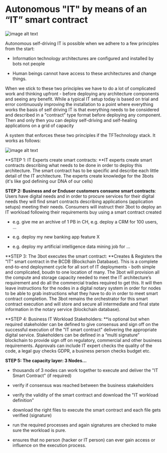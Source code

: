 # Autonomous "IT" by means of an “IT” smart contract

![image alt text](../img/autonomous-it-1.png)

Autonomous self-driving IT is possible when we adhere to a few principles from the start:

* Information technology architectures are configured and installed by bots not people

* Human beings cannot have access to these architectures and change things.

When we stick to these two principles we have to do a lot of complicated work and thinking upfront - before deploying any architecture components and seeing any benefit.  While a typical IT setup today is based on trial and error continuously improving the installation to a point where everything works the basis of self driving IT is that everything needs to be considered and described in a "contract" type format before deploying any component.  Then and only then you can deploy self-driving and self-healing applications on a grid of capacity

A system that enforces these two principles if the TFTechnology stack.  It works as follows:

![image alt text](../img/autonomous-it-2.png)

**STEP 1: IT Experts create smart contracts: **IT experts create smart contracts describing what needs to be done in order to deploy this architecture. The smart contract has to be specific and describe each little detail of the IT architecture.  The experts create knowledge for the 3bots (it's like god defining our DNA of our cells)

**STEP 2: Business and or Enduser customers consume smart contracts**: Users have digital needs and in order to procure services for their digital needs they will find smart contracts describing applications (application setups) meeting their needs.  Consumers will instruct their 3bot to deploy an IT workload following their requirements buy using a smart contract created 

* e.g. give me an archive of 1 PB in CH, e.g. deploy a CRM for 100 users, …

* e.g. deploy my new banking app feature X

* e.g. deploy my artificial intelligence data mining job for …

**STEP 3: The 3bot executes the smart contract: **Creates & Registers the "IT" smart contract in the BCDB (Blockchain Database). This is a complete end-to-end deployment cycle for all sort of IT deployments - both simple and complicated, boudn to one location of many.  The 3bot will provision all the compute and storage capacity needed to meet the IT architecture’s requirement and do all the commercial trades required to get this.  It will then leave instructions for the nodes in a digital notary system in order for nodes to be able to grab instructions what they have to do in order to meet smart contract completion.  The 3bot remains the orchestrator for this smart contract execution and will store and secure all intermediate and final state information in the notary service (blockchain database).

**STEP 4: Business IT Workload Stakeholders: **is optional but when required stakeholder can be defined to give consensus and sign off on the successful execution of the "IT smart contract" delivering the appropriate digital service.  Stakeholders can be defined in a “multi signature” blockchain to provide sign off on regulatory, commercial and other business requirements. Approvals can include IT expert checks the quality of the code, a legal guy checks GDPR, a business person checks budget etc. 

**STEP 5: The capacity layer: 3 Nodes...**

* thousands of 3 nodes can work together to execute and deliver the "IT Smart Contract" (if required)

* verify if consensus was reached between the business stakeholders

* verify the validity of the smart contract and download the "IT workload definition"

* download the right files to execute the smart contract and each file gets verified (signature)

* run the required processes and again signatures are checked to make sure the workload is pure.

* ensures that no person (hacker or IT person) can ever gain access or influence on the execution process.